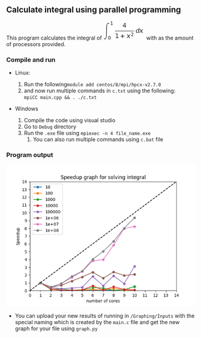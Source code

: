 ## Calculate integral using parallel programming
This program calculates the integral of ![integral.png](integral.png)
with as the amount of processors provided.
### Compile and run
* Linux:  
  1. Run the following``module add centos/8/mpi/hpcx-v2.7.0``
  2. and now run multiple commands in ``c.txt`` using the following:  
  ``mpiCC main.cpp && . ./c.txt``

* Windows
  1. Compile the code using visual studio
  2. Go to `Debug` directory
  3. Run the `.exe` file using `mpiexec -n 4 file_name.exe`
     1. You can also run multiple commands using `c.bat` file

### Program output
![](Graphing/Figure_1.png)

* You can upload your new results of running in `/Graphing/Inputs` 
with the special naming which is created by the `main.c` file and 
get the new graph for your file using `graph.py`